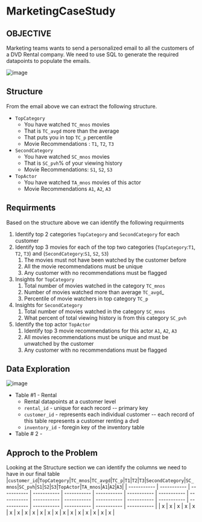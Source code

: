 # MarketingCaseStudy

## OBJECTIVE

Marketing teams wants to send a personalized email to all the customers of a DVD Rental company. We need to use SQL to generate the required datapoints to populate the emails.

![image](https://user-images.githubusercontent.com/92747557/142675368-80fd6045-7095-4cc2-a9f2-373512464070.png)

## Structure

From the email  above we can extract the following structure.

- `TopCategory`
  - You have watched `TC_mnos` movies
  - That is `TC_avgd` more than the average
  - That puts you in top `TC_p` percentile
  - Movie Recommendations : `T1`, `T2`, `T3`
- `SecondCategory`
  - You have watched `SC_mnos` movies
  - That is `SC_pvh`% of your viewing history
  - Movie Recommendations: `S1`, `S2`, `S3`
- `TopActor`
  - You have watched `TA_mnos` movies of this actor
  - Movie Recommendations `A1`, `A2`, `A3`

## Requirments

Based on the structure above we can identify the following requirments

1. Identify top 2 categories `TopCategory` and `SecondCategory` for each customer
2. Identify top 3 movies for each of the top two categories (`TopCategory`:`T1`, `T2`, `T3`) and (`SecondCategory`:`S1`, `S2`, `S3`)
   1. The movies must not have been watched by the customer before
   2. All the movie recommendations must be unique
   3. Any customer with no recommendations must be flagged
3. Insights for `TopCategory`
   1. Total number of movies watched in the category  `TC_mnos`
   2. Number of movies watched more than average `TC_avgd`_
   3. Percentile of movie watchers in top category `TC_p`
4. Insights for `SecondCategory`
   1. Total number of movies watched in the category `SC_mnos`
   2. What percent of total viewing history is from this category `SC_pvh`
5. Identify the top actor `TopActor`
   1. Identify top 3 movie recommendations for this actor `A1`, `A2`, `A3`
   2. All movies recommendations must be unique and must be unwatched by the customer
   3. Any customer with no recommendations must be flagged



## Data Exploration

![image](https://user-images.githubusercontent.com/92747557/142676603-d99f0bec-dd67-4320-9978-72a32544cd39.png)

- Table #1 - Rental
  - Rental datapoints at a customer level
  - `rental_id` - unique for each record -- primary key
  - `customer_id` - represents each individual customer -- each record of this table represents a customer renting a dvd
  - `inventory_id` - foregin key of the inventory table
- Table # 2 - 

## Approch to the Problem

Looking at the Structure section we can identify the columns we need to have in our final table
|`customer_id`|`TopCategory`|`TC_mnos`|`TC_avgd`|`TC_p`|`T1`|`T2`|`T3`|`SecondCategory`|`SC_mnos`|`SC_pvh`|`S1`|`S2`|`S3`|`TopActor`|`TA_mnos`|`A1`|`A2`|`A3`|
| ----------- | ----------- | ----------- | ----------- | ----------- | ----------- | ----------- | ----------- | ----------- | ----------- | ----------- | ----------- | ----------- | ----------- | ----------- | ----------- | ----------- | ----------- | ----------- |
| x | x | x | x | x | x | x | x | x | x | x | x | x | x | x | x | x | x | x |
